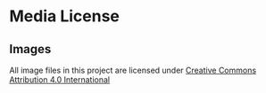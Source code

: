 # Media License

## Images

All image files in this project are licensed under [Creative Commons Attribution 4.0 International](https://choosealicense.com/licenses/cc-by-4.0/)

